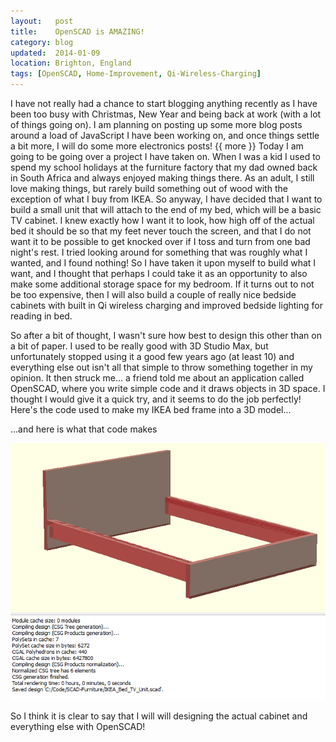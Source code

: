 ```yaml
---
layout:   post
title:    OpenSCAD is AMAZING!
category: blog
updated:  2014-01-09
location: Brighton, England
tags: [OpenSCAD, Home-Improvement, Qi-Wireless-Charging]
---
```

I have not really had a chance to start blogging anything recently as I have been too busy with Christmas, New Year and being back at work (with a lot of things going on). I am planning on posting up some more blog posts around a load of JavaScript I have been working on, and once things settle a bit more, I will do some more electronics posts!
{{ more }}
Today I am going to be going over a project I have taken on. When I was a kid I used to spend my school holidays at the furniture factory that my dad owned back in South Africa and always enjoyed making things there. As an adult, I still love making things, but rarely build something out of wood with the exception of what I buy from IKEA. So anyway, I have decided that I want to build a small unit that will attach to the end of my bed, which will be a basic TV cabinet. I knew exactly how I want it to look, how high off of the actual bed it should be so that my feet never touch the screen, and that I do not want it to be possible to get knocked over if I toss and turn from one bad night's rest. I tried looking around for something that was roughly what I wanted, and I found nothing! So I have taken it upon myself to build what I want, and I thought that perhaps I could take it as an opportunity to also make some additional storage space for my bedroom. If it turns out to not be too expensive, then I will also build a couple of really nice bedside cabinets with built in Qi wireless charging and improved bedside lighting for reading in bed.

So after a bit of thought, I wasn't sure how best to design this other than on a bit of paper. I used to be really good with 3D Studio Max, but unfortunately stopped using it a good few years ago (at least 10) and everything else out isn't all that simple to throw something together in my opinion. It then struck me... a friend told me about an application called OpenSCAD, where you write simple code and it draws objects in 3D space. I thought I would give it a quick try, and it seems to do the job perfectly! Here's the code used to make my IKEA bed frame into a 3D model...

<script src="https://gist.github.com/Cyberlane/ef76f18622075f6e1c9b.js"></script>

...and here is what that code makes

![001]

So I think it is clear to say that I will will designing the actual cabinet and everything else with OpenSCAD!

[001]: /Content/blog_images/OpenSCAD_IKEA_Bedframe.png